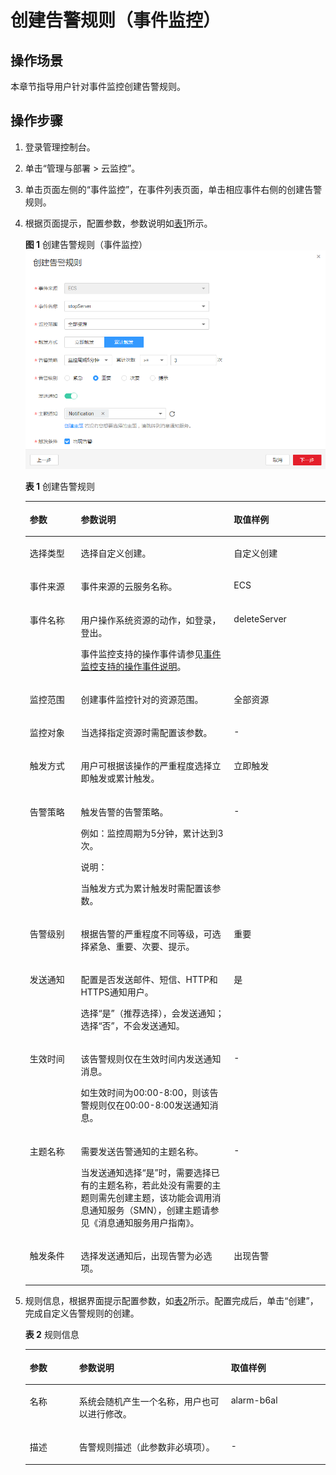 # 创建告警规则（事件监控）<a name="ZH-CN_TOPIC_0109974076"></a>

## 操作场景<a name="zh-cn_topic_0109299893_section1845020182914"></a>

本章节指导用户针对事件监控创建告警规则。

## 操作步骤<a name="zh-cn_topic_0109299893_section9312104610488"></a>

1.  登录管理控制台。
2.  单击“管理与部署 \> 云监控”。
3.  单击页面左侧的“事件监控”，在事件列表页面，单击相应事件右侧的创建告警规则。
4.  根据页面提示，配置参数，参数说明如[表1](#zh-cn_topic_0109299893_table121943547193)所示。

    **图 1**  创建告警规则（事件监控）<a name="zh-cn_topic_0109299893_fig1168135514266"></a>  
    ![](figures/创建告警规则（事件监控）.png "创建告警规则（事件监控）")

    **表 1**  创建告警规则

    <a name="zh-cn_topic_0109299893_table121943547193"></a>
    <table><thead align="left"><tr id="zh-cn_topic_0109299893_row81911454121913"><th class="cellrowborder" valign="top" width="17%" id="mcps1.2.4.1.1"><p id="zh-cn_topic_0109299893_p191918545194"><a name="zh-cn_topic_0109299893_p191918545194"></a><a name="zh-cn_topic_0109299893_p191918545194"></a>参数</p>
    </th>
    <th class="cellrowborder" valign="top" width="51%" id="mcps1.2.4.1.2"><p id="zh-cn_topic_0109299893_p219114546193"><a name="zh-cn_topic_0109299893_p219114546193"></a><a name="zh-cn_topic_0109299893_p219114546193"></a>参数说明</p>
    </th>
    <th class="cellrowborder" valign="top" width="32%" id="mcps1.2.4.1.3"><p id="zh-cn_topic_0109299893_p8191354131914"><a name="zh-cn_topic_0109299893_p8191354131914"></a><a name="zh-cn_topic_0109299893_p8191354131914"></a>取值样例</p>
    </th>
    </tr>
    </thead>
    <tbody><tr id="zh-cn_topic_0109299893_row919265418194"><td class="cellrowborder" valign="top" width="17%" headers="mcps1.2.4.1.1 "><p id="zh-cn_topic_0109299893_p101922549198"><a name="zh-cn_topic_0109299893_p101922549198"></a><a name="zh-cn_topic_0109299893_p101922549198"></a>选择类型</p>
    </td>
    <td class="cellrowborder" valign="top" width="51%" headers="mcps1.2.4.1.2 "><p id="p145301056319"><a name="p145301056319"></a><a name="p145301056319"></a>选择自定义创建。</p>
    </td>
    <td class="cellrowborder" valign="top" width="32%" headers="mcps1.2.4.1.3 "><p id="zh-cn_topic_0109299893_p619217541193"><a name="zh-cn_topic_0109299893_p619217541193"></a><a name="zh-cn_topic_0109299893_p619217541193"></a>自定义创建</p>
    </td>
    </tr>
    <tr id="zh-cn_topic_0109299893_row1990911251102"><td class="cellrowborder" valign="top" width="17%" headers="mcps1.2.4.1.1 "><p id="zh-cn_topic_0109299893_p1190992510018"><a name="zh-cn_topic_0109299893_p1190992510018"></a><a name="zh-cn_topic_0109299893_p1190992510018"></a>事件来源</p>
    </td>
    <td class="cellrowborder" valign="top" width="51%" headers="mcps1.2.4.1.2 "><p id="zh-cn_topic_0109299893_p890972512015"><a name="zh-cn_topic_0109299893_p890972512015"></a><a name="zh-cn_topic_0109299893_p890972512015"></a>事件来源的云服务名称。</p>
    </td>
    <td class="cellrowborder" valign="top" width="32%" headers="mcps1.2.4.1.3 "><p id="zh-cn_topic_0109299893_p209091825601"><a name="zh-cn_topic_0109299893_p209091825601"></a><a name="zh-cn_topic_0109299893_p209091825601"></a>ECS</p>
    </td>
    </tr>
    <tr id="zh-cn_topic_0109299893_row44972174713"><td class="cellrowborder" valign="top" width="17%" headers="mcps1.2.4.1.1 "><p id="zh-cn_topic_0109299893_p449719171710"><a name="zh-cn_topic_0109299893_p449719171710"></a><a name="zh-cn_topic_0109299893_p449719171710"></a>事件名称</p>
    </td>
    <td class="cellrowborder" valign="top" width="51%" headers="mcps1.2.4.1.2 "><p id="zh-cn_topic_0109299893_p34971017970"><a name="zh-cn_topic_0109299893_p34971017970"></a><a name="zh-cn_topic_0109299893_p34971017970"></a>用户操作系统资源的动作，如登录，登出。</p>
    <p id="p9822102778"><a name="p9822102778"></a><a name="p9822102778"></a>事件监控支持的操作事件请参见<a href="事件监控支持的操作事件说明.md">事件监控支持的操作事件说明</a>。</p>
    </td>
    <td class="cellrowborder" valign="top" width="32%" headers="mcps1.2.4.1.3 "><p id="zh-cn_topic_0109299893_p7497121716711"><a name="zh-cn_topic_0109299893_p7497121716711"></a><a name="zh-cn_topic_0109299893_p7497121716711"></a>deleteServer</p>
    </td>
    </tr>
    <tr id="zh-cn_topic_0109299893_row71513301398"><td class="cellrowborder" valign="top" width="17%" headers="mcps1.2.4.1.1 "><p id="zh-cn_topic_0109299893_p191517304916"><a name="zh-cn_topic_0109299893_p191517304916"></a><a name="zh-cn_topic_0109299893_p191517304916"></a>监控范围</p>
    </td>
    <td class="cellrowborder" valign="top" width="51%" headers="mcps1.2.4.1.2 "><p id="zh-cn_topic_0109299893_p415119302097"><a name="zh-cn_topic_0109299893_p415119302097"></a><a name="zh-cn_topic_0109299893_p415119302097"></a>创建事件监控针对的资源范围。</p>
    </td>
    <td class="cellrowborder" valign="top" width="32%" headers="mcps1.2.4.1.3 "><p id="zh-cn_topic_0109299893_p191511301591"><a name="zh-cn_topic_0109299893_p191511301591"></a><a name="zh-cn_topic_0109299893_p191511301591"></a>全部资源</p>
    </td>
    </tr>
    <tr id="zh-cn_topic_0109299893_row7117201918102"><td class="cellrowborder" valign="top" width="17%" headers="mcps1.2.4.1.1 "><p id="zh-cn_topic_0109299893_p121172019121011"><a name="zh-cn_topic_0109299893_p121172019121011"></a><a name="zh-cn_topic_0109299893_p121172019121011"></a>监控对象</p>
    </td>
    <td class="cellrowborder" valign="top" width="51%" headers="mcps1.2.4.1.2 "><p id="zh-cn_topic_0109299893_p201171619161010"><a name="zh-cn_topic_0109299893_p201171619161010"></a><a name="zh-cn_topic_0109299893_p201171619161010"></a>当选择指定资源时需配置该参数。</p>
    </td>
    <td class="cellrowborder" valign="top" width="32%" headers="mcps1.2.4.1.3 "><p id="zh-cn_topic_0109299893_p2011715192103"><a name="zh-cn_topic_0109299893_p2011715192103"></a><a name="zh-cn_topic_0109299893_p2011715192103"></a>-</p>
    </td>
    </tr>
    <tr id="zh-cn_topic_0109299893_row819245421917"><td class="cellrowborder" valign="top" width="17%" headers="mcps1.2.4.1.1 "><p id="zh-cn_topic_0109299893_p19612559499"><a name="zh-cn_topic_0109299893_p19612559499"></a><a name="zh-cn_topic_0109299893_p19612559499"></a>触发方式</p>
    </td>
    <td class="cellrowborder" valign="top" width="51%" headers="mcps1.2.4.1.2 "><p id="zh-cn_topic_0109299893_p1192185417196"><a name="zh-cn_topic_0109299893_p1192185417196"></a><a name="zh-cn_topic_0109299893_p1192185417196"></a>用户可根据该操作的严重程度选择立即触发或累计触发。</p>
    </td>
    <td class="cellrowborder" valign="top" width="32%" headers="mcps1.2.4.1.3 "><p id="zh-cn_topic_0109299893_p6148813121318"><a name="zh-cn_topic_0109299893_p6148813121318"></a><a name="zh-cn_topic_0109299893_p6148813121318"></a>立即触发</p>
    </td>
    </tr>
    <tr id="row1684313306478"><td class="cellrowborder" valign="top" width="17%" headers="mcps1.2.4.1.1 "><p id="p9435204373719"><a name="p9435204373719"></a><a name="p9435204373719"></a>告警策略</p>
    </td>
    <td class="cellrowborder" valign="top" width="51%" headers="mcps1.2.4.1.2 "><p id="p2043584343715"><a name="p2043584343715"></a><a name="p2043584343715"></a>触发告警的告警策略。</p>
    <p id="p043712111488"><a name="p043712111488"></a><a name="p043712111488"></a>例如：监控周期为5分钟，累计达到3次。</p>
    <div class="note" id="note954752534812"><a name="note954752534812"></a><a name="note954752534812"></a><span class="notetitle"> 说明： </span><div class="notebody"><p id="p5548162514488"><a name="p5548162514488"></a><a name="p5548162514488"></a>当触发方式为累计触发时需配置该参数。</p>
    </div></div>
    </td>
    <td class="cellrowborder" valign="top" width="32%" headers="mcps1.2.4.1.3 "><p id="p54357432379"><a name="p54357432379"></a><a name="p54357432379"></a>-</p>
    </td>
    </tr>
    <tr id="zh-cn_topic_0109299893_row11928164865516"><td class="cellrowborder" valign="top" width="17%" headers="mcps1.2.4.1.1 "><p id="zh-cn_topic_0109299893_p1195420845111"><a name="zh-cn_topic_0109299893_p1195420845111"></a><a name="zh-cn_topic_0109299893_p1195420845111"></a>告警级别</p>
    </td>
    <td class="cellrowborder" valign="top" width="51%" headers="mcps1.2.4.1.2 "><p id="zh-cn_topic_0109299893_p17956884516"><a name="zh-cn_topic_0109299893_p17956884516"></a><a name="zh-cn_topic_0109299893_p17956884516"></a>根据告警的严重程度不同等级，可选择紧急、重要、次要、提示。</p>
    </td>
    <td class="cellrowborder" valign="top" width="32%" headers="mcps1.2.4.1.3 "><p id="zh-cn_topic_0109299893_p8956389517"><a name="zh-cn_topic_0109299893_p8956389517"></a><a name="zh-cn_topic_0109299893_p8956389517"></a>重要</p>
    </td>
    </tr>
    <tr id="zh-cn_topic_0109299893_row019355410196"><td class="cellrowborder" valign="top" width="17%" headers="mcps1.2.4.1.1 "><p id="zh-cn_topic_0109299893_p14193165414191"><a name="zh-cn_topic_0109299893_p14193165414191"></a><a name="zh-cn_topic_0109299893_p14193165414191"></a>发送通知</p>
    </td>
    <td class="cellrowborder" valign="top" width="51%" headers="mcps1.2.4.1.2 "><p id="zh-cn_topic_0109299893_p1719311547199"><a name="zh-cn_topic_0109299893_p1719311547199"></a><a name="zh-cn_topic_0109299893_p1719311547199"></a>配置是否发送邮件、短信、HTTP和HTTPS通知用户。</p>
    <p id="p2554827134314"><a name="p2554827134314"></a><a name="p2554827134314"></a>选择“是”（推荐选择），会发送通知；选择“否”，不会发送通知。</p>
    </td>
    <td class="cellrowborder" valign="top" width="32%" headers="mcps1.2.4.1.3 "><p id="zh-cn_topic_0109299893_p12193115491911"><a name="zh-cn_topic_0109299893_p12193115491911"></a><a name="zh-cn_topic_0109299893_p12193115491911"></a>是</p>
    </td>
    </tr>
    <tr id="row033332312910"><td class="cellrowborder" valign="top" width="17%" headers="mcps1.2.4.1.1 "><p id="p165875094913"><a name="p165875094913"></a><a name="p165875094913"></a>生效时间</p>
    </td>
    <td class="cellrowborder" valign="top" width="51%" headers="mcps1.2.4.1.2 "><p id="p7658165024912"><a name="p7658165024912"></a><a name="p7658165024912"></a>该告警规则仅在生效时间内发送通知消息。</p>
    <p id="p52121744532"><a name="p52121744532"></a><a name="p52121744532"></a>如生效时间为00:00-8:00，则该告警规则仅在00:00-8:00发送通知消息。</p>
    </td>
    <td class="cellrowborder" valign="top" width="32%" headers="mcps1.2.4.1.3 "><p id="p96581505499"><a name="p96581505499"></a><a name="p96581505499"></a>-</p>
    </td>
    </tr>
    <tr id="zh-cn_topic_0109299893_row8194155410198"><td class="cellrowborder" valign="top" width="17%" headers="mcps1.2.4.1.1 "><p id="zh-cn_topic_0109299893_p1819325431915"><a name="zh-cn_topic_0109299893_p1819325431915"></a><a name="zh-cn_topic_0109299893_p1819325431915"></a>主题名称</p>
    </td>
    <td class="cellrowborder" valign="top" width="51%" headers="mcps1.2.4.1.2 "><p id="zh-cn_topic_0109299893_p9193115420195"><a name="zh-cn_topic_0109299893_p9193115420195"></a><a name="zh-cn_topic_0109299893_p9193115420195"></a>需要发送告警通知的主题名称。</p>
    <p id="zh-cn_topic_0109299893_p17193165471917"><a name="zh-cn_topic_0109299893_p17193165471917"></a><a name="zh-cn_topic_0109299893_p17193165471917"></a>当发送通知选择“是”时，需要选择已有的主题名称，若此处没有需要的主题则需先创建主题，该功能会调用消息通知服务（SMN），创建主题请参见《消息通知服务用户指南》。</p>
    </td>
    <td class="cellrowborder" valign="top" width="32%" headers="mcps1.2.4.1.3 "><p id="zh-cn_topic_0109299893_p191931154191914"><a name="zh-cn_topic_0109299893_p191931154191914"></a><a name="zh-cn_topic_0109299893_p191931154191914"></a>-</p>
    </td>
    </tr>
    <tr id="zh-cn_topic_0109299893_row2194145410191"><td class="cellrowborder" valign="top" width="17%" headers="mcps1.2.4.1.1 "><p id="zh-cn_topic_0109299893_p01945547193"><a name="zh-cn_topic_0109299893_p01945547193"></a><a name="zh-cn_topic_0109299893_p01945547193"></a>触发条件</p>
    </td>
    <td class="cellrowborder" valign="top" width="51%" headers="mcps1.2.4.1.2 "><p id="zh-cn_topic_0109299893_p1194155411914"><a name="zh-cn_topic_0109299893_p1194155411914"></a><a name="zh-cn_topic_0109299893_p1194155411914"></a>选择发送通知后，出现告警为必选项。</p>
    </td>
    <td class="cellrowborder" valign="top" width="32%" headers="mcps1.2.4.1.3 "><p id="zh-cn_topic_0109299893_p19194165419195"><a name="zh-cn_topic_0109299893_p19194165419195"></a><a name="zh-cn_topic_0109299893_p19194165419195"></a>出现告警</p>
    </td>
    </tr>
    </tbody>
    </table>

5.  规则信息，根据界面提示配置参数，如[表2](#zh-cn_topic_0109299893_table7623731163957)所示。配置完成后，单击“创建”，完成自定义告警规则的创建。

    **表 2**  规则信息

    <a name="zh-cn_topic_0109299893_table7623731163957"></a>
    <table><thead align="left"><tr id="zh-cn_topic_0109299893_row1169056163957"><th class="cellrowborder" valign="top" width="16.42%" id="mcps1.2.4.1.1"><p id="zh-cn_topic_0109299893_p57791071164012"><a name="zh-cn_topic_0109299893_p57791071164012"></a><a name="zh-cn_topic_0109299893_p57791071164012"></a>参数</p>
    </th>
    <th class="cellrowborder" valign="top" width="50.62%" id="mcps1.2.4.1.2"><p id="zh-cn_topic_0109299893_p50565187164012"><a name="zh-cn_topic_0109299893_p50565187164012"></a><a name="zh-cn_topic_0109299893_p50565187164012"></a>参数说明</p>
    </th>
    <th class="cellrowborder" valign="top" width="32.96%" id="mcps1.2.4.1.3"><p id="zh-cn_topic_0109299893_p2139446164012"><a name="zh-cn_topic_0109299893_p2139446164012"></a><a name="zh-cn_topic_0109299893_p2139446164012"></a>取值样例</p>
    </th>
    </tr>
    </thead>
    <tbody><tr id="zh-cn_topic_0109299893_row36013392163957"><td class="cellrowborder" valign="top" width="16.42%" headers="mcps1.2.4.1.1 "><p id="zh-cn_topic_0109299893_p61370602164020"><a name="zh-cn_topic_0109299893_p61370602164020"></a><a name="zh-cn_topic_0109299893_p61370602164020"></a>名称</p>
    </td>
    <td class="cellrowborder" valign="top" width="50.62%" headers="mcps1.2.4.1.2 "><p id="zh-cn_topic_0109299893_p4962871164020"><a name="zh-cn_topic_0109299893_p4962871164020"></a><a name="zh-cn_topic_0109299893_p4962871164020"></a>系统会随机产生一个名称，用户也可以进行修改。</p>
    </td>
    <td class="cellrowborder" valign="top" width="32.96%" headers="mcps1.2.4.1.3 "><p id="zh-cn_topic_0109299893_p66448289164020"><a name="zh-cn_topic_0109299893_p66448289164020"></a><a name="zh-cn_topic_0109299893_p66448289164020"></a>alarm-b6al</p>
    </td>
    </tr>
    <tr id="zh-cn_topic_0109299893_row2717654163957"><td class="cellrowborder" valign="top" width="16.42%" headers="mcps1.2.4.1.1 "><p id="zh-cn_topic_0109299893_p55312011164020"><a name="zh-cn_topic_0109299893_p55312011164020"></a><a name="zh-cn_topic_0109299893_p55312011164020"></a>描述</p>
    </td>
    <td class="cellrowborder" valign="top" width="50.62%" headers="mcps1.2.4.1.2 "><p id="zh-cn_topic_0109299893_p51087931164020"><a name="zh-cn_topic_0109299893_p51087931164020"></a><a name="zh-cn_topic_0109299893_p51087931164020"></a>告警规则描述（此参数非必填项）。</p>
    </td>
    <td class="cellrowborder" valign="top" width="32.96%" headers="mcps1.2.4.1.3 "><p id="zh-cn_topic_0109299893_p44481764164020"><a name="zh-cn_topic_0109299893_p44481764164020"></a><a name="zh-cn_topic_0109299893_p44481764164020"></a>-</p>
    </td>
    </tr>
    </tbody>
    </table>


